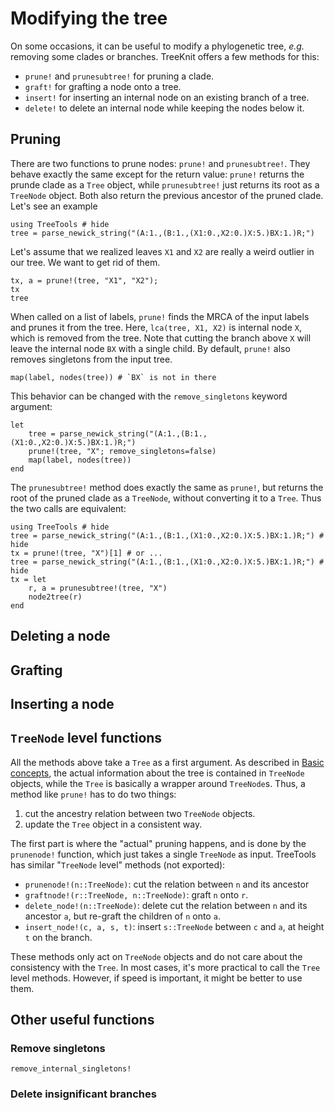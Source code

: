 # Modifying the tree

On some occasions, it can be useful to modify a phylogenetic tree, *e.g.* removing some clades or branches. 
TreeKnit offers a few methods for this: 
- `prune!` and `prunesubtree!` for pruning a clade. 
- `graft!` for grafting a node onto a tree.
- `insert!` for inserting an internal node on an existing branch of a tree. 
- `delete!` to delete an internal node while keeping the nodes below it. 

## Pruning

There are two functions to prune nodes: `prune!` and `prunesubtree!`. 
They behave exactly the same except for the return value: `prune!` returns the prunde clade as a `Tree` object, while `prunesubtree!` just returns its root as a `TreeNode` object. 
Both also return the previous ancestor of the pruned clade. 
Let's see an example

```@repl prunegraft
using TreeTools # hide
tree = parse_newick_string("(A:1.,(B:1.,(X1:0.,X2:0.)X:5.)BX:1.)R;")
```

Let's assume that we realized leaves `X1` and `X2` are really a weird outlier in our tree. 
We want to get rid of them. 

```@repl prunegraft
tx, a = prune!(tree, "X1", "X2"); 
tx
tree
```

When called on a list of labels, `prune!` finds the MRCA of the input labels and prunes it from the tree. 
Here, `lca(tree, X1, X2)` is internal node `X`, which is removed from the tree. 
Note that cutting the branch above `X` will leave the internal node `BX` with a single child. 
By default, `prune!` also removes singletons from the input tree.

```@repl prunegraft
map(label, nodes(tree)) # `BX` is not in there
```

This behavior can be changed with the `remove_singletons` keyword argument: 

```@repl prunegraft
let
	tree = parse_newick_string("(A:1.,(B:1.,(X1:0.,X2:0.)X:5.)BX:1.)R;")
	prune!(tree, "X"; remove_singletons=false)
	map(label, nodes(tree))
end
```

The `prunesubtree!` method does exactly the same as `prune!`, but returns the root of the pruned clade as a `TreeNode`, without converting it to a `Tree`. 
Thus the two calls are equivalent: 

```@repl
using TreeTools # hide
tree = parse_newick_string("(A:1.,(B:1.,(X1:0.,X2:0.)X:5.)BX:1.)R;") # hide
tx = prune!(tree, "X")[1] # or ... 
tree = parse_newick_string("(A:1.,(B:1.,(X1:0.,X2:0.)X:5.)BX:1.)R;") # hide
tx = let
	r, a = prunesubtree!(tree, "X")
	node2tree(r)
end
```

## Deleting a node

## Grafting

## Inserting a node

## `TreeNode` level functions

All the methods above take a `Tree` as a first argument. 
As described in [Basic concepts](@ref), the actual information about the tree is contained in `TreeNode` objects, while the `Tree` is basically a wrapper around `TreeNode`s. 
Thus, a method like `prune!` has to do two things: 
1. cut the ancestry relation between two `TreeNode` objects.
2. update the `Tree` object in a consistent way. 

The first part is where the "actual" pruning happens, and is done by the `prunenode!` function, which just takes a single `TreeNode` as input. 
TreeTools has similar "`TreeNode` level" methods (not exported): 
- `prunenode!(n::TreeNode)`: cut the relation between `n` and its ancestor
- `graftnode!(r::TreeNode, n::TreeNode)`: graft `n` onto `r`. 
- `delete_node!(n::TreeNode)`: delete cut the relation between `n` and its ancestor `a`, but re-graft the children of `n` onto `a`. 
- `insert_node!(c, a, s, t)`: insert `s::TreeNode` between `c` and `a`, at height `t` on the branch. 

These methods only act on `TreeNode` objects and do not care about the consistency with the `Tree`. 
In most cases, it's more practical to call the `Tree` level methods. 
However, if speed is important, it might be better to use them. 

## Other useful functions

### Remove singletons

`remove_internal_singletons!`

### Delete insignificant branches